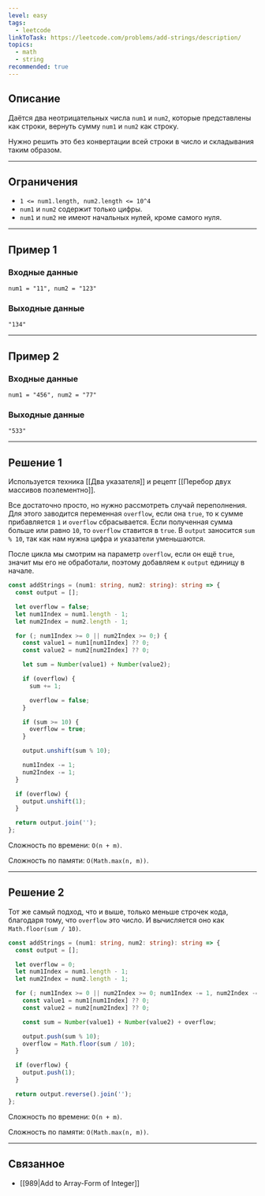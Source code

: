 ```yaml
---
level: easy
tags:
  - leetcode
linkToTask: https://leetcode.com/problems/add-strings/description/
topics:
  - math
  - string
recommended: true
---
```

## Описание

Даётся два неотрицательных числа `num1` и `num2`, которые представлены как строки, вернуть сумму `num1` и `num2` как строку.

Нужно решить это без конвертации всей строки в число и складывания таким образом.

---
## Ограничения

- `1 <= num1.length, num2.length <= 10^4`
- `num1` и `num2` содержит только цифры.
- `num1` и `num2` не имеют начальных нулей, кроме самого нуля.

---
## Пример 1

### Входные данные

```
num1 = "11", num2 = "123"
```
### Выходные данные

```
"134"
```

---
## Пример 2

### Входные данные

```
num1 = "456", num2 = "77"
```
### Выходные данные

```
"533"
```

---
## Решение 1

Используется техника [[Два указателя]] и рецепт [[Перебор двух массивов поэлементно]].

Все достаточно просто, но нужно рассмотреть случай переполнения. Для этого заводится переменная `overflow`, если она `true`, то к сумме прибавляется `1` и `overflow` сбрасывается. Если полученная сумма больше или равно `10`, то `overflow` ставится в `true`. В `output` заносится `sum % 10`, так как нам нужна цифра и указатели уменьшаются.

После цикла мы смотрим на параметр `overflow`, если он ещё `true`, значит мы его не обработали, поэтому добавляем к `output` единицу в начале.

```typescript
const addStrings = (num1: string, num2: string): string => {
  const output = [];

  let overflow = false;
  let num1Index = num1.length - 1;
  let num2Index = num2.length - 1;

  for (; num1Index >= 0 || num2Index >= 0;) {
    const value1 = num1[num1Index] ?? 0;
    const value2 = num2[num2Index] ?? 0;

    let sum = Number(value1) + Number(value2);

    if (overflow) {
      sum += 1;

      overflow = false;
    }

    if (sum >= 10) {
      overflow = true;
    }

    output.unshift(sum % 10);

    num1Index -= 1;
    num2Index -= 1;
  }

  if (overflow) {
    output.unshift(1);
  }

  return output.join('');
};
```

Сложность по времени: `O(n + m)`.

Сложность по памяти: `O(Math.max(n, m))`.

---
## Решение 2

Тот же самый подход, что и выше, только меньше строчек кода, благодаря тому, что `overflow` это число. И вычисляется оно как `Math.floor(sum / 10)`.

```typescript
const addStrings = (num1: string, num2: string): string => {
  const output = [];

  let overflow = 0;
  let num1Index = num1.length - 1;
  let num2Index = num2.length - 1;

  for (; num1Index >= 0 || num2Index >= 0; num1Index -= 1, num2Index -= 1) {
    const value1 = num1[num1Index] ?? 0;
    const value2 = num2[num2Index] ?? 0;

    const sum = Number(value1) + Number(value2) + overflow;

    output.push(sum % 10);
    overflow = Math.floor(sum / 10);
  }

  if (overflow) {
    output.push(1);
  }

  return output.reverse().join('');
};
```

Сложность по времени: `O(n + m)`.

Сложность по памяти: `O(Math.max(n, m))`.

---
## Связанное

- [[989|Add to Array-Form of Integer]]